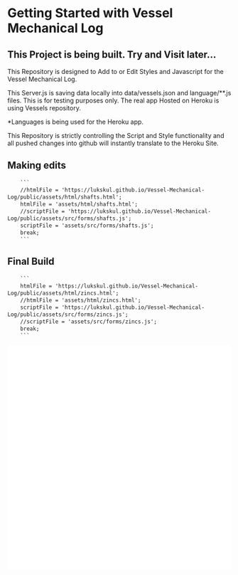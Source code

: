 # Getting Started with Vessel Mechanical Log

## This Project is being built.  Try and Visit later... 

This Repository is designed to Add to or Edit Styles and Javascript for the Vessel Mechanical Log.

This Server.js is saving data locally into data/vessels.json and language/**.js files. This is for testing purposes only.  The real app Hosted on Heroku is using Vessels repository.  

*Languages is being used for the Heroku app. 

This Repository is strictly controlling the Script and Style functionality and all pushed changes into github will instantly translate to the Heroku Site. 


## Making edits 
        ```
        //htmlFile = 'https://lukskul.github.io/Vessel-Mechanical-Log/public/assets/html/shafts.html';
        htmlFile = 'assets/html/shafts.html';
        //scriptFile = 'https://lukskul.github.io/Vessel-Mechanical-Log/public/assets/src/forms/shafts.js'; 
        scriptFile = 'assets/src/forms/shafts.js'; 
        break;
        ```

## Final Build
        ```
        htmlFile = 'https://lukskul.github.io/Vessel-Mechanical-Log/public/assets/html/zincs.html';
        //htmlFile = 'assets/html/zincs.html'; 
        scriptFile = 'https://lukskul.github.io/Vessel-Mechanical-Log/public/assets/src/forms/zincs.js';
        //scriptFile = 'assets/src/forms/zincs.js';     
        break;  
        ```
                
![VML](public/assets/icons/wrench-hammer.svg)

